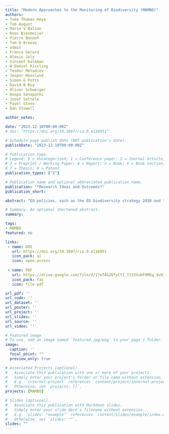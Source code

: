 ```yaml
---
title: "Modern Approaches to the Monitoring of Biоdiversity (MAMBO)" 
authors:
- Toke Thomas Hoye
- Tom August
- Mario V Balzan
- Koos Biesmeijer
- Pierre Bonnet
- Tom D Breeze
- admin
- France Gerard
- Alexis Joly
- Vincent Kalkman
- W Daniel Kissling
- Teodor Metodiev
- Jesper Moeslund
- Simon G Potts
- David B Roy
- Oliver Schweiger
- Deepa Senapathi
- Josef Settele
- Pavel Stoev
- Dan Stowell

author_notes:

date: "2023-12-10T00:00:00Z"
# doi: "https://doi.org/10.3897/rio.9.e116951"

# Schedule page publish date (NOT publication's date).
publishDate: "2023-12-10T00:00:00Z"

# Publication type.
# Legend: 0 = Uncategorized; 1 = Conference paper; 2 = Journal article;
# 3 = Preprint / Working Paper; 4 = Report; 5 = Book; 6 = Book section;
# 7 = Thesis; 8 = Patent
publication_types: ["2"]

# Publication name and optional abbreviated publication name.
publication: "*Research Ideas and Outcomes*"
publication_short:

abstract: "EU policies, such as the EU biodiversity strategy 2030 and the Birds and Habitats Directives, demand unbiased, integrated and regularly updated biodiversity and ecosystem service data. However, efforts to monitor wildlife and other species groups are spatially and temporally fragmented, taxonomically biased, and lack integration in Europe. To bridge this gap, the MAMBO project will develop, test and implement enabling tools for monitoring conservation status and ecological requirements of species and habitats for which knowledge gaps still exist. MAMBO brings together the technical expertise of computer science, remote sensing, social science expertise on human-technology interactions, environmental economy, and citizen science, with the biological expertise on species, ecology, and conservation biology. MAMBO is built around stakeholder engagement and knowledge exchange (WP1) and the integration of new technology with existing research infrastructures (WP2). MAMBO will develop, test, and demonstrate new tools for monitoring species (WP3) and habitats (WP4) in a co-design process to create novel standards for species and habitat monitoring across the EU and beyond. MAMBO will work with stakeholders to identify user and policy needs for biodiversity monitoring and investigate the requirements for setting up a virtual lab to automate workflow deployment and efficient computing of the vast data streams (from on the ground sensors, and remote sensing) required to improve monitoring activities across Europe (WP4). Together with stakeholders, MAMBO will assess these new tools at demonstration sites distributed across Europe (WP5) to identify bottlenecks, analyze the cost-effectiveness of different tools, integrate data streams and upscale results (WP6). This will feed into the co-design of future, improved and more cost-effective monitoring schemes for species and habitats using novel technologies (WP7), and thus lead to a better management of protected sites and species."

# Summary. An optional shortened abstract.
summary: 

tags:
- MAMBO
featured: no

links:
 - name: DOI
   url: https://doi.org/10.3897/rio.9.e116951
   icon_pack: ai
   icon: open-access
   
 - name: PDF
   url: https://drive.google.com/file/d/17eTAG26fyCYI_7J33VukF0MEq_4vUjn6/view?usp=drive_link
   icon_pack: fas
   icon: file-pdf

url_pdf: ''
url_code: ''
url_dataset: ''
url_poster: ''
url_project: ''
url_slides: ''
url_source: ''
url_video: ''

# Featured image
# To use, add an image named `featured.jpg/png` to your page's folder. 
image:
  caption: ''
  focal_point: ""
  preview_only: true

# Associated Projects (optional).
#   Associate this publication with one or more of your projects.
#   Simply enter your project's folder or file name without extension.
#   E.g. `internal-project` references `content/project/internal-project/index.md`.
#   Otherwise, set `projects: []`.
projects: [MAMBO]

# Slides (optional).
#   Associate this publication with Markdown slides.
#   Simply enter your slide deck's filename without extension.
#   E.g. `slides: "example"` references `content/slides/example/index.md`.
#   Otherwise, set `slides: ""`.
slides: ""
---
```


